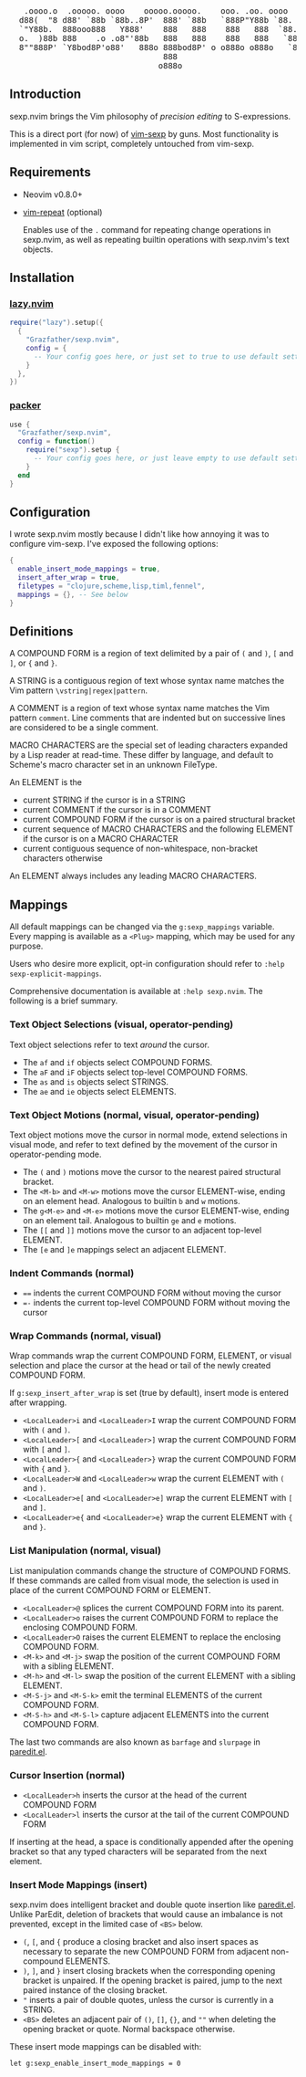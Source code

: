 <pre>
                                                                  o8o
                                                                  '"'
   .oooo.o  .ooooo. oooo    ooooo.ooooo.    ooo. .oo. oooo    ooooooo ooo. .oo.  .oo.
  d88(  "8 d88' `88b `88b..8P'  888' `88b   `888P"Y88b `88.  .8' `888 `888P"Y88bP"Y88b
  `"Y88b.  888ooo888   Y888'    888   888    888   888  `88..8'   888  888   888   888
  o.  )88b 888    .o .o8"'88b   888   888    888   888   `888'    888  888   888   888
  8""888P' `Y8bod8P'o88'   888o 888bod8P' o o888o o888o   `8'    o888oo888o o888o o888o
                                888
                               o888o
</pre>

## Introduction

sexp.nvim brings the Vim philosophy of _precision editing_ to S-expressions.

This is a direct port (for now) of [vim-sexp](https://github.com/guns/vim-sexp)
by guns. Most functionality is implemented in vim script, completely untouched
from vim-sexp.

## Requirements

* Neovim v0.8.0+

* [vim-repeat](https://github.com/tpope/vim-repeat) (optional)

  Enables use of the `.` command for repeating change operations in sexp.nvim,
  as well as repeating builtin operations with sexp.nvim's text objects.

## Installation

### [lazy.nvim](https://github.com/folke/lazy.nvim)

```lua
require("lazy").setup({
  {
    "Grazfather/sexp.nvim",
    config = {
      -- Your config goes here, or just set to true to use default settings
    }
  },
})
```

### [packer](https://github.com/wbthomason/packer.nvim)

```lua
use {
  "Grazfather/sexp.nvim",
  config = function()
    require("sexp").setup {
      -- Your config goes here, or just leave empty to use default settings
    }
  end
}
```

## Configuration

I wrote sexp.nvim mostly because I didn't like how annoying it was to configure
vim-sexp. I've exposed the following options:

```lua
{
  enable_insert_mode_mappings = true,
  insert_after_wrap = true,
  filetypes = "clojure,scheme,lisp,timl,fennel",
  mappings = {}, -- See below
}
```

## Definitions

A COMPOUND FORM is a region of text delimited by a pair of `(` and `)`,
`[` and `]`, or `{` and `}`.

A STRING is a contiguous region of text whose syntax name matches the Vim
pattern `\vstring|regex|pattern`.

A COMMENT is a region of text whose syntax name matches the Vim pattern
`comment`. Line comments that are indented but on successive lines are
considered to be a single comment.

MACRO CHARACTERS are the special set of leading characters expanded by a Lisp
reader at read-time. These differ by language, and default to Scheme's macro
character set in an unknown FileType.

An ELEMENT is the

* current STRING if the cursor is in a STRING
* current COMMENT if the cursor is in a COMMENT
* current COMPOUND FORM if the cursor is on a paired structural bracket
* current sequence of MACRO CHARACTERS and the following ELEMENT if the cursor is on a MACRO CHARACTER
* current contiguous sequence of non-whitespace, non-bracket characters otherwise

An ELEMENT always includes any leading MACRO CHARACTERS.

## Mappings

All default mappings can be changed via the `g:sexp_mappings` variable. Every
mapping is available as a `<Plug>` mapping, which may be used for any purpose.

Users who desire more explicit, opt-in configuration should refer to
`:help sexp-explicit-mappings`.

Comprehensive documentation is available at `:help sexp.nvim`. The following is
a brief summary.

### Text Object Selections (visual, operator-pending)

Text object selections refer to text _around_ the cursor.

* The `af` and `if` objects select COMPOUND FORMS.
* The `aF` and `iF` objects select top-level COMPOUND FORMS.
* The `as` and `is` objects select STRINGS.
* The `ae` and `ie` objects select ELEMENTS.

### Text Object Motions (normal, visual, operator-pending)

Text object motions move the cursor in normal mode, extend selections in
visual mode, and refer to text defined by the movement of the cursor in
operator-pending mode.

* The `(` and `)` motions move the cursor to the nearest paired structural bracket.
* The `<M-b>` and `<M-w>` motions move the cursor ELEMENT-wise, ending on an element head. Analogous to builtin `b` and `w` motions.
* The `g<M-e>` and `<M-e>` motions move the cursor ELEMENT-wise, ending on an element tail. Analogous to builtin `ge` and `e` motions.
* The `[[` and `]]` motions move the cursor to an adjacent top-level ELEMENT.
* The `[e` and `]e` mappings select an adjacent ELEMENT.

### Indent Commands (normal)

* `==` indents the current COMPOUND FORM without moving the cursor
* `=-` indents the current top-level COMPOUND FORM without moving the cursor

### Wrap Commands (normal, visual)

Wrap commands wrap the current COMPOUND FORM, ELEMENT, or visual selection and
place the cursor at the head or tail of the newly created COMPOUND FORM.

If `g:sexp_insert_after_wrap` is set (true by default), insert mode is entered
after wrapping.

* `<LocalLeader>i` and `<LocalLeader>I` wrap the current COMPOUND FORM with `(` and `)`.
* `<LocalLeader>[` and `<LocalLeader>]` wrap the current COMPOUND FORM with `[` and `]`.
* `<LocalLeader>{` and `<LocalLeader>}` wrap the current COMPOUND FORM with `{` and `}`.
* `<LocalLeader>W` and `<LocalLeader>w` wrap the current ELEMENT with `(` and `)`.
* `<LocalLeader>e[` and `<LocalLeader>e]` wrap the current ELEMENT with `[` and `]`.
* `<LocalLeader>e{` and `<LocalLeader>e}` wrap the current ELEMENT with `{` and `}`.

### List Manipulation (normal, visual)

List manipulation commands change the structure of COMPOUND FORMS. If these
commands are called from visual mode, the selection is used in place of the
current COMPOUND FORM or ELEMENT.

* `<LocalLeader>@` splices the current COMPOUND FORM into its parent.
* `<LocalLeader>o` raises the current COMPOUND FORM to replace the enclosing COMPOUND FORM.
* `<LocalLeader>O` raises the current ELEMENT to replace the enclosing COMPOUND FORM.
* `<M-k>` and `<M-j>` swap the position of the current COMPOUND FORM with a sibling ELEMENT.
* `<M-h>` and `<M-l>` swap the position of the current ELEMENT with a sibling ELEMENT.
* `<M-S-j>` and `<M-S-k>` emit the terminal ELEMENTS of the current COMPOUND FORM.
* `<M-S-h>` and `<M-S-l>` capture adjacent ELEMENTS into the current COMPOUND FORM.

The last two commands are also known as `barfage` and `slurpage` in [paredit.el][].

### Cursor Insertion (normal)

* `<LocalLeader>h` inserts the cursor at the head of the current COMPOUND FORM
* `<LocalLeader>l` inserts the cursor at the tail of the current COMPOUND FORM

If inserting at the head, a space is conditionally appended after the opening
bracket so that any typed characters will be separated from the next element.

### Insert Mode Mappings (insert)

sexp.nvim does intelligent bracket and double quote insertion like
[paredit.el][]. Unlike ParEdit, deletion of brackets that would cause an
imbalance is not prevented, except in the limited case of `<BS>` below.

* `(`, `[`, and `{` produce a closing bracket and also insert spaces as
  necessary to separate the new COMPOUND FORM from adjacent non-compound
  ELEMENTS.
* `)`, `]`, and `}` insert closing brackets when the corresponding opening
  bracket is unpaired. If the opening bracket is paired, jump to the next
  paired instance of the closing bracket.
* `"` inserts a pair of double quotes, unless the cursor is currently in
  a STRING.
* `<BS>` deletes an adjacent pair of `()`, `[]`, `{}`, and `""` when deleting
  the opening bracket or quote. Normal backspace otherwise.

These insert mode mappings can be disabled with:

```vim
let g:sexp_enable_insert_mode_mappings = 0
```

[paredit.el]: http://www.emacswiki.org/emacs/ParEdit
